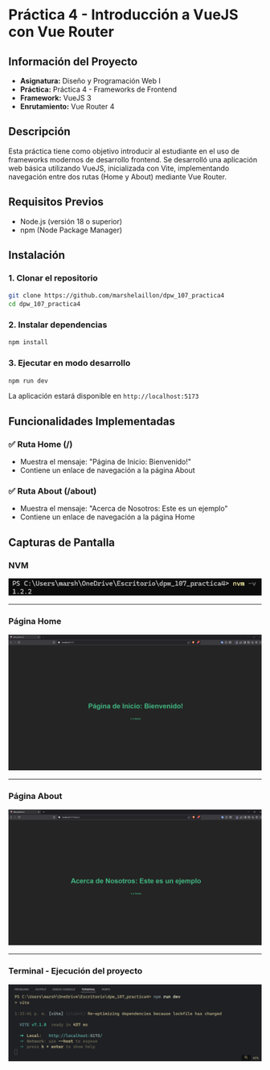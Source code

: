 # Práctica 4 - Introducción a VueJS con Vue Router

## Información del Proyecto

- **Asignatura:** Diseño y Programación Web I
- **Práctica:** Práctica 4 - Frameworks de Frontend
- **Framework:** VueJS 3
- **Enrutamiento:** Vue Router 4

## Descripción

Esta práctica tiene como objetivo introducir al estudiante en el uso de frameworks modernos de desarrollo frontend. Se desarrolló una aplicación web básica utilizando VueJS, inicializada con Vite, implementando navegación entre dos rutas (Home y About) mediante Vue Router.

## Requisitos Previos

- Node.js (versión 18 o superior)
- npm (Node Package Manager)

## Instalación

### 1. Clonar el repositorio

```bash
git clone https://github.com/marshelaillon/dpw_107_practica4
cd dpw_107_practica4
```

### 2. Instalar dependencias

```bash
npm install
```

### 3. Ejecutar en modo desarrollo

```bash
npm run dev
```

La aplicación estará disponible en `http://localhost:5173`

## Funcionalidades Implementadas

### ✅ Ruta Home (/)
- Muestra el mensaje: "Página de Inicio: Bienvenido!"
- Contiene un enlace de navegación a la página About

### ✅ Ruta About (/about)
- Muestra el mensaje: "Acerca de Nosotros: Este es un ejemplo"
- Contiene un enlace de navegación a la página Home

## Capturas de Pantalla

### NVM

![Terminal](./screenshots/nvm.png)

---

### Página Home

![Página Home](./screenshots/home.png)

---

### Página About

![Página About](./screenshots/about.png)

---

### Terminal - Ejecución del proyecto

![Terminal](./screenshots/terminal.png)